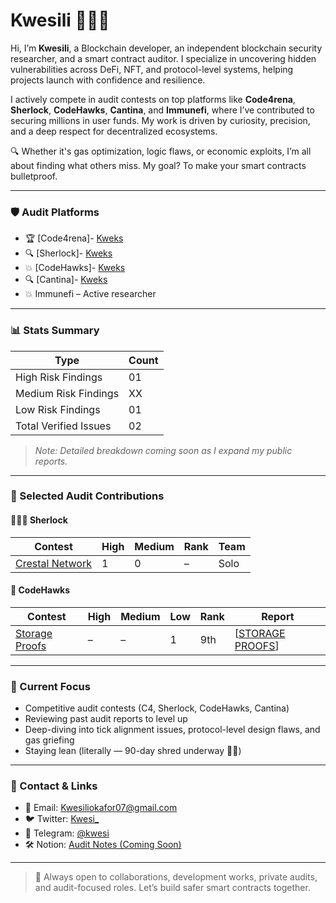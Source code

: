 # Kwesili 👨🏾‍💻

Hi, I’m **Kwesili**, a Blockchain developer, an independent blockchain security researcher, and a smart contract auditor. I specialize in uncovering hidden vulnerabilities across DeFi, NFT, and protocol-level systems, helping projects launch with confidence and resilience.

I actively compete in audit contests on top platforms like **Code4rena**, **Sherlock**, **CodeHawks**, **Cantina**, and **Immunefi**,  where I’ve contributed to securing millions in user funds. My work is driven by curiosity, precision, and a deep respect for decentralized ecosystems.

🔍 Whether it's gas optimization, logic flaws, or economic exploits, I’m all about finding what others miss. My goal? To make your smart contracts bulletproof.

---

### 🛡️ Audit Platforms
- 🏆 [Code4rena]- [Kweks](https://code4rena.com/@Kweks) 
- 🔍 [Sherlock]- [Kweks](https://sherlock.xyz) 
- 💥 [CodeHawks]- [Kweks](https://profiles.cyfrin.io/u/kweks)
- 🔍 [Cantina]- [Kweks](https://cantina.xyz/u/Kweks)
- 💥 Immunefi – Active researcher



---

### 📊 Stats Summary  
| Type       | Count |
|------------|-------|
| High Risk Findings    | 01     |
| Medium Risk Findings  | XX     |
| Low Risk Findings     | 01     |
| Total Verified Issues | 02     |

> *Note: Detailed breakdown coming soon as I expand my public reports.*

---

### 🔎 Selected Audit Contributions

#### 🕵🏽‍♂️ Sherlock
| Contest | High | Medium | Rank | Team |
|--------|------|--------|------|------|
| [Crestal Network](#) | 1 | 0 | – | Solo |

#### 🔧 CodeHawks
| Contest             | High | Medium | Low | Rank | Report    |
| ------------------- | ---- | ------ | --- | ---- | --------- |
| [Storage Proofs](#) | –    | –      | 1   | 9th  |[[STORAGE PROOFS](https://codehawks.cyfrin.io/c/2025-03-curve/s/228)]|

---

### 🎯 Current Focus
- Competitive audit contests (C4, Sherlock, CodeHawks, Cantina)
- Reviewing past audit reports to level up
- Deep-diving into tick alignment issues, protocol-level design flaws, and gas griefing
- Staying lean (literally — 90-day shred underway 💪🏾)

---

### 🤝 Contact & Links
- 📩 Email: Kwesiliokafor07@gmail.com
- 🐦 Twitter: [Kwesi_](https://x.com/kwesi0xx)
- 💬 Telegram: [@kwesi](https://t.me/@kweks47)
- 🛠️ Notion: [Audit Notes (Coming Soon)](#)

---

> 📌 Always open to collaborations, development works, private audits, and audit-focused roles. Let’s build safer smart contracts together.
